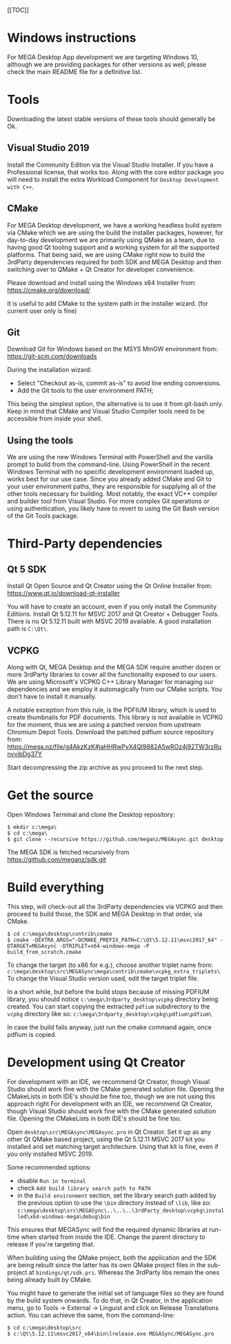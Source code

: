 [[_TOC_]]

# Windows instructions

For MEGA Desktop App development we are targeting Windows 10, although we are providing
packages for other versions as well; please check the main README file for a definitive
list.

# Tools

Downloading the latest stable versions of these tools should generally be Ok.

## Visual Studio 2019

Install the Community Edition via the Visual Studio Installer. If you have a
Professional license, that works too. Along with the core editor package you
will need to install the extra Workload Component for `Desktop Development with C++`.

## CMake

For MEGA Desktop development, we have a working headless build system via CMake
which we are using the build the installer packages, however, for day-to-day
development we are primarily using QMake as a team, due to having good Qt
tooling support and a working system for all the supported platforms. That being
said, we are using CMake right now to build the 3rdParty dependencies required
for both SDK and MEGA Desktop and then switching over to QMake + Qt Creator for
developer convenience.

Please download and install using the Windows x64 Installer from:
https://cmake.org/download/

It is useful to add CMake to the system path in the installer wizard. (for
current user only is fine)

## Git

Download Git for Windows based on the MSYS MinGW environment from:
https://git-scm.com/downloads

During the installation wizard:
- Select "Checkout as-is, commit as-is" to avoid line ending conversions.
- Add the Git tools to the user environment PATH;

This being the simplest option, the alternative is to use it from git-bash only.
Keep in mind that CMake and Visual Studio Compiler tools need to be accessible
from inside your shell.

## Using the tools

We are using the new Windows Terminal with PowerShell and the vanilla prompt to
build from the command-line. Using PowerShell in the recent Windows Terminal with
no specific development environment loaded up, works best for our use case.
Since you already added CMake and Git to your user environment paths, they are
responsible for supplying all of the other tools necessary for building. Most
notably, the exact VC++ compiler and builder tool from Visual Studio. For more
complex Git operations or using authentication, you likely have to revert to
using the Git Bash version of the Git Tools package.

# Third-Party dependencies

## Qt 5 SDK

Install Qt Open Source and Qt Creator using the Qt Online Installer from:
https://www.qt.io/download-qt-installer

You will have to create an account, even if you only install the Community
Editions. Install Qt 5.12.11 for MSVC 2017 and Qt Creator + Debugger Tools. There is no
Qt 5.12.11 built with MSVC 2019 available. A good installation path is `C:\Qt\`.

## VCPKG

Along with Qt, MEGA Desktop and the MEGA SDK require another dozen or more
3rdParty libraries to cover all the functionality exposed to our users. We are
using Microsoft's VCPKG C++ Library Manager for managing our dependencies and we
employ it automagically from our CMake scripts. You don't have to install it
manually.

A notable exception from this rule, is the PDFIUM library, which is used to
create thumbnails for PDF documents. This library is not available in VCPKG for
the moment, thus we are using a patched version from upstream Chromium Depot
Tools. Download the patched pdfium source repository from:
https://mega.nz/file/g4AkzKzK#jaHHRwPyX4Ql9882A5wROz4j92TW3rzRunvvibDg37Y

Start decompressing the zip archive as you proceed to the next step.

# Get the source

Open Windows Terminal and clone the Desktop repository:
```
$ mkdir c:\mega\
$ cd c:\mega\
$ git clone --recursive https://github.com/meganz/MEGAsync.git desktop
```

The MEGA SDK is fetched recursively from https://github.com/meganz/sdk.git

# Build everything

This step, will check-out all the 3rdParty dependencies via VCPKG and then
proceed to build those, the SDK and MEGA Desktop in that order, via CMake.

```
$ cd c:\mega\desktop\contrib\cmake
$ cmake -DEXTRA_ARGS="-DCMAKE_PREFIX_PATH=C:\Qt\5.12.11\msvc2017_64" -DTARGET=MEGAsync -DTRIPLET=x64-windows-mega -P build_from_scratch.cmake
```

To change the target (to x86 for e.g.), choose another triplet name from:
`c:\mega\desktop\src\MEGASync\mega\contrib\cmake\vcpkg_extra_triplets\`
To change the Visual Studio version used, edit the target triplet file.

In a short while, but before the build stops because of missing PDFIUM library,
you should notice `c:\mega\3rdparty_desktop\vcpkg` directory being created.
You can start copying the extracted `pdfium` subdirectory to the `vcpkg`
directory like so:
`c:\mega\3rdparty_desktop\vcpkg\pdfium\pdfium\`

In case the build fails anyway, just run the cmake command again, once pdfium is
copied.

# Development using Qt Creator

For development with an IDE, we recommend Qt Creator, though Visual Studio
should work fine with the CMake generated solution file. Opening the CMakeLists
in both IDE's should be fine too, though we are not using this approach right
For development with an IDE, we recommend Qt Creator, though Visual Studio
should work fine with the CMake generated solution file. Opening the CMakeLists
in both IDE's should be fine too.

Open `desktop\src\MEGAsync\MEGAsync.pro` in Qt Creator. Set it up as any
other Qt QMake based project, using the Qt 5.12.11 MSVC 2017 kit you installed
and set matching target architecture. Using that kit is fine, even if you only
installed MSVC 2019.

Some recommended options:
- disable `Run in terminal`
- check `Add build library search path to PATH`
- in the `Build environment` section, set the library search path added
by the previous option to use the `\bin` directory instead of `\lib`, like
so:
`c:\mega\desktop\src\MEGASync\..\..\..\3rdParty_desktop\vcpkg\installed\x64-windows-mega\debug\bin`

This ensures that MEGASync will find the required dynamic libraries at run-time
when started from inside the IDE. Change the parent directory to release if
you're targeting that.

When building using the QMake project, both the application and the SDK are
being rebuilt since the latter has its own QMake project files in the
sub-project at `bindings/qt/sdk.pri`. Whereas the 3rdParty libs remain the ones
being already built by CMake.

You might have to generate the initial set of language files so they are found
by the build system onwards. To do that, in Qt Creator, in the application menu,
go to Tools -> External -> Linguist and click on Release Translations action.
You can achieve the same, from the command-line:
```
$ cd c:\mega\desktop\src
$ c:\Qt\5.12.11\msvc2017_x64\bin\lrelease.exe MEGASync/MEGASync.pro
```

